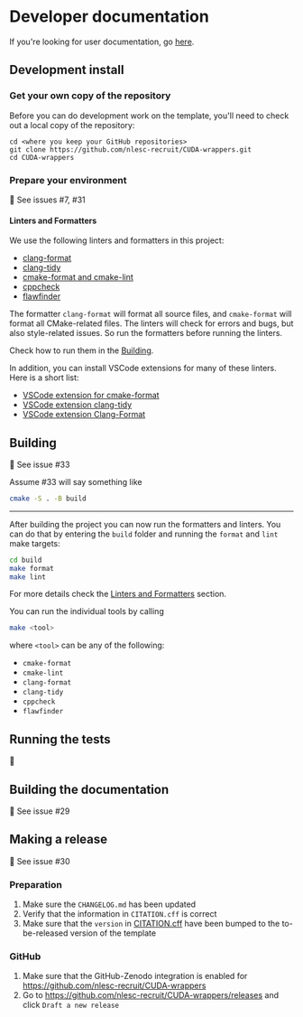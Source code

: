 # Developer documentation

If you're looking for user documentation, go [here](README.md).

## Development install

### Get your own copy of the repository

Before you can do development work on the template, you'll need to check out a local copy of the repository:

```shell
cd <where you keep your GitHub repositories>
git clone https://github.com/nlesc-recruit/CUDA-wrappers.git
cd CUDA-wrappers
```

### Prepare your environment

:construction: See issues #7, #31

#### Linters and Formatters

We use the following linters and formatters in this project:

- [clang-format](clang.llvm.org/docs/ClangFormat.html)
- [clang-tidy](clang.llvm.org/extra/clang-tidy)
- [cmake-format and cmake-lint](cmake-format.readthedocs.io/en/latest/installation.html)
- [cppcheck](https://cppcheck.sourceforge.io)
- [flawfinder](https://dwheeler.com/flawfinder/)

The formatter `clang-format` will format all source files, and `cmake-format` will format all CMake-related files.
The linters will check for errors and bugs, but also style-related issues. So run the formatters before running the linters.

Check how to run them in the [Building](#building).

In addition, you can install VSCode extensions for many of these linters. Here is a short list:

- [VSCode extension for cmake-format](marketplace.visualstudio.com/items?itemName=cheshirekow.cmake-format)
- [VSCode extension clang-tidy](marketplace.visualstudio.com/items?itemName=notskm.clang-tidy)
- [VSCode extension Clang-Format](marketplace.visualstudio.com/items?itemName=xaver.clang-format)

## Building

:construction: See issue #33

Assume #33 will say something like

```sh
cmake -S . -B build
```

---

After building the project you can now run the formatters and linters.
You can do that by entering the `build` folder and running the `format` and `lint` make targets:

```sh
cd build
make format
make lint
```

For more details check the [Linters and Formatters](#linters-and-formatters) section.

You can run the individual tools by calling

```sh
make <tool>
```

where `<tool>` can be any of the following:

- `cmake-format`
- `cmake-lint`
- `clang-format`
- `clang-tidy`
- `cppcheck`
- `flawfinder`

## Running the tests

:construction:

## Building the documentation

:construction: See issue #29

## Making a release

:construction: See issue #30

### Preparation

1. Make sure the `CHANGELOG.md` has been updated
1. Verify that the information in `CITATION.cff` is correct
1. Make sure that the `version` in [CITATION.cff](CITATION.cff) have been bumped to the to-be-released version of the template

### GitHub

1. Make sure that the GitHub-Zenodo integration is enabled for https://github.com/nlesc-recruit/CUDA-wrappers
1. Go to https://github.com/nlesc-recruit/CUDA-wrappers/releases and click `Draft a new release`
